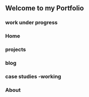 ## Welcome to my Portfolio

### work under progress

### Home
### projects
### blog
### case studies -working
### About 